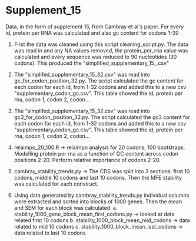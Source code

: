 # Supplement_15

Data, in the form of supplement 15, from Cambray et al's paper. For every id, protein per RNA was calculated and also gc content for codons 1-30

1. First the data was cleaned using this script cleaning_script.py. The data was read in and any NA values removed, the protein_per_rna value was calculated and every sequence was reduced to 90 nucleotides (30 codons). This produced the "simplified_supplementary_15_.csv"
   
2. The "simplifed_supplementary_15_32.csv" was read into gc_for_codon_position_32.py. The script calculated the gc content for each codon for each id, from 1-32 codons and added this to a new csv "supplementary_codon_gc.csv". This table showed the id, protein per rna, codon 1, codon 2, codon...
3. The "simplifed_supplementary_15_32.csv" was read into gc3_for_codon_position_32.py. The script calculated the gc3 content for each codon for each id, from 1-32 codons and added this to a new csv "supplementary_codon_gc.csv". This table showed the id, protein per rna, codon 1, codon 2, codon...
4. relaimpo_20_100.R -> relaimpo analysis for 20 codons, 100 bootstraps. Modelling protein per rna as a function of GC content across codon positions 2-20. Perform relative importance of codons 2-20.
5. cambray_stability_trends.py -> The CDS was split into 3 sections: first 10 codons, middle 10 codons and last 10 codons. Then the MFE stability was calculated for each construct.
6. Using data generated by cambray_stability_trends.py individual columns were extracted and sorted into blocks of 1000 genes. Then the mean and SEM for each block was calculated.
 a. stability_1000_gene_block_mean_first_codons.py -> looked at data related first 10 codons
 b. stability_1000_block_mean_mid_codons -> data related to mid 10 codons
 c. stability_1000_block_mean_last_codons -> data related to last 10 codons



